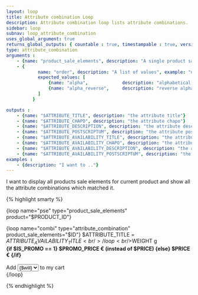 ```yaml
---
layout: loop
title: Attribute combination Loop
description: Attribute combination loop lists attribute combinations.
sidebar: loop
subnav: loop_attribute_combination
uses_global_argument: true
returns_global_outputs: { countable : true, timestampable : true, versionable : false }
type: attribute_combination
arguments :
    - {name: "product_sale_elements", description: "A single product sale elements id.", example: "product=\"2\"", mandatory: "true"}
    - {
            name: "order", description: "A list of values", example: "order=\"alpha_reverse\"", default: "manual",
            expected_values: [
                {name: "alpha",             description: "alphabetical order on attribute title"},
                {name: "alpha_reverse",     description: "reverse alphabetical order on attribute title"}
            ]
          }

outputs :
    - {name: "$ATTRIBUTE_TITLE", description: "the attribute title"}
    - {name: "$ATTRIBUTE_CHAPO", description: "the attribute chapo"}
    - {name: "$ATTRIBUTE_DESCRIPTION", description: "the attribute description"}
    - {name: "$ATTRIBUTE_POSTSCRIPTUM", description: "the attribute postscriptum"}
    - {name: "$ATTRIBUTE_AVAILABILITY_TITLE", description: "the attribute availability title"}
    - {name: "$ATTRIBUTE_AVAILABILITY_CHAPO", description: "the attribute availability chapo"}
    - {name: "$ATTRIBUTE_AVAILABILITY_DESCRIPTION", description: "the attribute availability description"}
    - {name: "$ATTRIBUTE_AVAILABILITY_POSTSCRIPTUM", description: "the attribute availability postscriptum"}
examples :
    - {description: "I want to .."}
---
```


<div class="description large-12">
    I want to display all products sale elements for current product and show all the attribute combinations which matched it.
</div>

<div class="code large-12">

{% highlight smarty %}


{loop name="pse" type="product_sale_elements" product="$PRODUCT_ID"}
    <div>
        {loop name="combi" type="attribute_combination" product_sale_elements="$ID"}
        $ATTRIBUTE_TITLE = $ATTRIBUTE_AVAILABILITY_TITLE<br />
        {/loop}
        <br />$WEIGHT g
        <br /><strong>{if $IS_PROMO == 1} $PROMO_PRICE € (instead of $PRICE) {else} $PRICE € {/if}</strong>
        <br /><br />
        Add
        <select>
            {for $will=1 to $QUANTITY}
            <option>{$will}</option>
            {/for}
        </select>
        to my cart
    </div>
{/loop}


{% endhighlight %}

</div>&nbsp;
